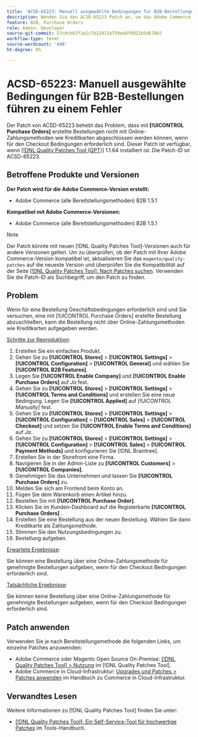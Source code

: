 ```yaml
---
title: 'ACSD-65223: Manuell ausgewählte Bedingungen für B2B-Bestellungen führen zu einem Fehler'
description: Wenden Sie den ACSD-65223 Patch an, um das Adobe Commerce-Problem zu beheben, bei dem mit [!UICONTROL Purchase Orders] erstellte Bestellungen nicht mit Online-Zahlungsmethoden wie Kreditkarten abgeschlossen werden können, wenn für den Checkout Bedingungen erforderlich sind.
feature: B2B, Purchase Orders
role: Admin, Developer
source-git-commit: 57c0cb63f1e2c7b12d11b759eddf0d21b5db78b2
workflow-type: tm+mt
source-wordcount: '440'
ht-degree: 0%

---
```



# ACSD-65223: Manuell ausgewählte Bedingungen für B2B-Bestellungen führen zu einem Fehler

Der Patch von ACSD-65223 behebt das Problem, dass mit **[!UICONTROL Purchase Orders]** erstellte Bestellungen nicht mit Online-Zahlungsmethoden wie Kreditkarten abgeschlossen werden können, wenn für den Checkout Bedingungen erforderlich sind. Dieser Patch ist verfügbar, wenn [[!DNL Quality Patches Tool (QPT)]](/help/tools/quality-patches-tool/quality-patches-tool-to-self-serve-quality-patches.md) 1.1.64 installiert ist. Die Patch-ID ist ACSD-65223.

## Betroffene Produkte und Versionen

**Der Patch wird für die Adobe Commerce-Version erstellt:**

* Adobe Commerce (alle Bereitstellungsmethoden) B2B 1.5.1

**Kompatibel mit Adobe Commerce-Versionen:**

* Adobe Commerce (alle Bereitstellungsmethoden) B2B 1.5.1

>[!NOTE]
>
>Der Patch könnte mit neuen [!DNL Quality Patches Tool]-Versionen auch für andere Versionen gelten. Um zu überprüfen, ob der Patch mit Ihrer Adobe Commerce-Version kompatibel ist, aktualisieren Sie das `magento/quality-patches` auf die neueste Version und überprüfen Sie die Kompatibilität auf der Seite [[!DNL Quality Patches Tool]: Nach Patches suchen](https://experienceleague.adobe.com/tools/commerce-quality-patches/index.html). Verwenden Sie die Patch-ID als Suchbegriff, um den Patch zu finden.

## Problem

Wenn für eine Bestellung Geschäftsbedingungen erforderlich sind und Sie versuchen, eine mit [!UICONTROL Purchase Orders] erstellte Bestellung abzuschließen, kann die Bestellung nicht über Online-Zahlungsmethoden wie Kreditkarten aufgegeben werden.

<u>Schritte zur Reproduktion</u>:

1. Erstellen Sie ein einfaches Produkt.
1. Gehen Sie zu **[!UICONTROL Stores]** > **[!UICONTROL Settings]** > **[!UICONTROL Configuration]** > **[!UICONTROL General]** und wählen Sie **[!UICONTROL B2B Features]**.
1. Legen Sie **[!UICONTROL Enable Company]** und **[!UICONTROL Enable Purchase Orders]** auf *Ja* fest.
1. Gehen Sie zu **[!UICONTROL Stores]** > **[!UICONTROL Settings]** > **[!UICONTROL Terms and Conditions]** und erstellen Sie eine neue Bedingung. Legen Sie **[!UICONTROL Applied]** auf *[!UICONTROL Manually]* fest.
1. Gehen Sie zu **[!UICONTROL Stores]** > **[!UICONTROL Settings]** > **[!UICONTROL Configuration]** > **[!UICONTROL Sales]** > **[!UICONTROL Checkout]** und setzen Sie **[!UICONTROL Enable Terms and Conditions]** auf *Ja*.
1. Gehen Sie zu **[!UICONTROL Stores]** > **[!UICONTROL Settings]** > **[!UICONTROL Configuration]** > **[!UICONTROL Sales]** > **[!UICONTROL Payment Methods]** und konfigurieren Sie [!DNL Braintree].
1. Erstellen Sie in der Storefront eine Firma.
1. Navigieren Sie in der Admin-Liste zu **[!UICONTROL Customers]** > **[!UICONTROL Companies]**.
1. Genehmigen Sie das Unternehmen und lassen Sie **[!UICONTROL Purchase Orders]** zu.
1. Melden Sie sich am Frontend beim Konto an.
1. Fügen Sie dem Warenkorb einen Artikel hinzu.
1. Bestellen Sie mit **[!UICONTROL Purchase Order]**.
1. Klicken Sie im Kunden-Dashboard auf die Registerkarte **[!UICONTROL Purchase Orders]** .
1. Erstellen Sie eine Bestellung aus der neuen Bestellung. Wählen Sie dann Kreditkarte als Zahlungsmethode.
1. Stimmen Sie den Nutzungsbedingungen zu.
1. Bestellung aufgeben.

<u>Erwartete Ergebnisse</u>:

Sie können eine Bestellung über eine Online-Zahlungsmethode für genehmigte Bestellungen aufgeben, wenn für den Checkout Bedingungen erforderlich sind.

<u>Tatsächliche Ergebnisse</u>:

Sie können keine Bestellung über eine Online-Zahlungsmethode für genehmigte Bestellungen aufgeben, wenn für den Checkout Bedingungen erforderlich sind.

## Patch anwenden

Verwenden Sie je nach Bereitstellungsmethode die folgenden Links, um einzelne Patches anzuwenden:

* Adobe Commerce oder Magento Open Source On-Premise: [[!DNL Quality Patches Tool] > Nutzung](/help/tools/quality-patches-tool/usage.md) im [!DNL Quality Patches Tool].
* Adobe Commerce in Cloud-Infrastruktur: [Upgrades und Patches > Patches anwenden](https://experienceleague.adobe.com/docs/commerce-cloud-service/user-guide/develop/upgrade/apply-patches.html) im Handbuch zu Commerce in Cloud-Infrastruktur.

## Verwandtes Lesen

Weitere Informationen zu [!DNL Quality Patches Tool] finden Sie unter:

* [[!DNL Quality Patches Tool]: Ein Self-Service-Tool für hochwertige Patches](/help/tools/quality-patches-tool/quality-patches-tool-to-self-serve-quality-patches.md) im Tools-Handbuch.

